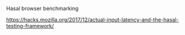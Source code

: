 Hasal browser benchmarking

https://hacks.mozilla.org/2017/12/actual-input-latency-and-the-hasal-testing-framework/
